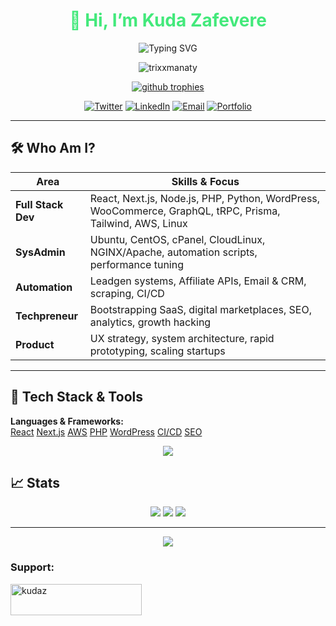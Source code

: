 <h1 align="center" style="color:#43e97b;">👋 Hi, I’m Kuda Zafevere</h1>
<p align="center">
  <img src="https://readme-typing-svg.demolab.com?font=Fira+Code&size=28&pause=1000&color=43e97b&width=500&lines=Full+Stack+Developer;Techpreneur+%26+SysAdmin;Building+Digital+Businesses;Insanely+Curious+About+Automation" alt="Typing SVG" />
</p>

<p align="center">
  <img src="https://komarev.com/ghpvc/?username=trixxmanaty&label=Profile%20views&color=43e97b&style=flat" alt="trixxmanaty" />
</p>

<p align="center">
  <a href="https://github.com/ryo-ma/github-profile-trophy">
    <img src="https://github-profile-trophy.vercel.app/?username=trixxmanaty&theme=algolia&margin-w=10" alt="github trophies" />
  </a>
</p>

<div align="center">
  <a href="https://x.com/trixxmanaty"><img src="https://img.shields.io/twitter/follow/trixxmanaty?logo=twitter&style=for-the-badge&color=1A1D23&labelColor=1A1D23" alt="Twitter" /></a>
  <a href="https://linkedin.com/in/kudakwashe-zafevere"><img src="https://img.shields.io/badge/LinkedIn-%231A1D23.svg?&style=for-the-badge&logo=linkedin&logoColor=43e97b" alt="LinkedIn" /></a>
  <a href="mailto:hello@ravensdale.co.za"><img src="https://img.shields.io/badge/Email-%231A1D23.svg?&style=for-the-badge&logo=gmail&logoColor=43e97b" alt="Email" /></a>
  <a href="https://www.ravensdale.co.za"><img src="https://img.shields.io/badge/Portfolio-%231A1D23.svg?&style=for-the-badge&logo=vercel&logoColor=43e97b" alt="Portfolio" /></a>
</div>

---
## 🛠️ Who Am I?

| Area             | Skills & Focus                                                                                      |
|------------------|----------------------------------------------------------------------------------------------------|
| **Full Stack Dev** | React, Next.js, Node.js, PHP, Python, WordPress, WooCommerce, GraphQL, tRPC, Prisma, Tailwind, AWS, Linux |
| **SysAdmin**     | Ubuntu, CentOS, cPanel, CloudLinux, NGINX/Apache, automation scripts, performance tuning                        |
| **Automation**   | Leadgen systems, Affiliate APIs, Email & CRM, scraping, CI/CD                                      |
| **Techpreneur**  | Bootstrapping SaaS, digital marketplaces, SEO, analytics, growth hacking                           |
| **Product**      | UX strategy, system architecture, rapid prototyping, scaling startups                              |

---

## 🧩 Tech Stack & Tools

**Languages & Frameworks:**  
[React](https://img.shields.io/badge/React-20232a?style=flat&logo=react&logoColor=43e97b)
[Next.js](https://img.shields.io/badge/Next.js-1a1d23?style=flat&logo=next.js&logoColor=43e97b)
[AWS](https://img.shields.io/badge/AWS-232F3E?style=flat&logo=amazon-aws&logoColor=43e97b)
[PHP](https://img.shields.io/badge/PHP-777BB4?style=flat&logo=php&logoColor=43e97b)
[WordPress](https://img.shields.io/badge/WordPress-23282d?style=flat&logo=wordpress&logoColor=43e97b)
[CI/CD](https://img.shields.io/badge/CI%2FCD-232F3E?style=flat&logo=github-actions&logoColor=43e97b)
[SEO](https://img.shields.io/badge/SEO-232F3E?style=flat&logo=google&logoColor=43e97b)

<div align="center">

<img src="https://skillicons.dev/icons?i=nextjs,react,nodejs,php,python,aws,wordpress,linux,docker,nginx,typescript,graphql,prisma,tailwind,figma,gcp,mysql,postgresql,mongodb,redis,git,html,css,bootstrap,jenkins,jquery,kubernetes,postman,selenium,swift,vercel,visualstudio,workers,xd"/>

</div>

## 📈 Stats

<p align="center">
  <img src="https://github-readme-stats.vercel.app/api?username=trixxmanaty&show_icons=true&theme=algolia&hide_border=true" />
  <img src="https://github-readme-streak-stats.herokuapp.com/?user=trixxmanaty&theme=algolia&hide_border=true" />
  <img src="https://github-readme-stats.vercel.app/api/top-langs/?username=trixxmanaty&layout=compact&theme=algolia&hide_border=true" />
</p>

---

<p align="center">
  <img src="https://capsule-render.vercel.app/api?type=rect&color=0e1217&height=80&section=footer&text=Built%20with%20passion%20and%20coffee%20☕️&fontColor=43e97b&fontSize=22" />
</p>

<h3 align="left">Support:</h3>
<p><a href="https://ko-fi.com/kudaz"> <img align="left" src="https://cdn.ko-fi.com/cdn/kofi3.png?v=3" height="50" width="210" alt="kudaz" /></a></p><br><br>

